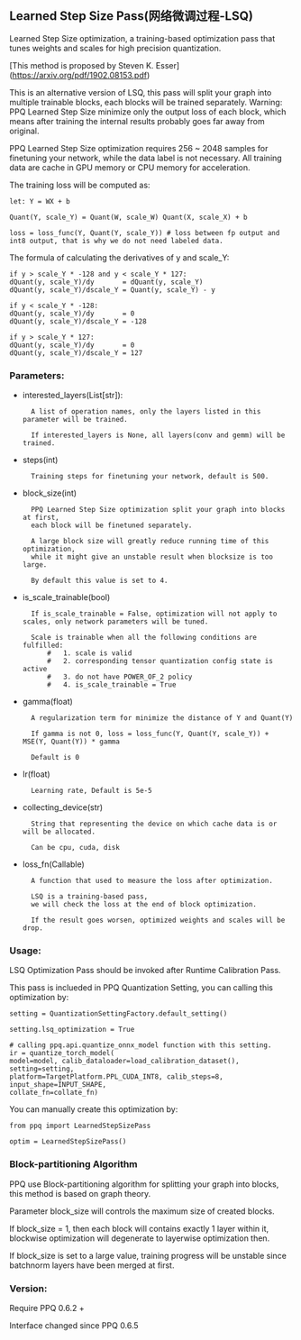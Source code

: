 
## Learned Step Size Pass(网络微调过程-LSQ)

Learned Step Size optimization, a training-based optimization pass that tunes weights and scales for high precision quantization.

[This method is proposed by Steven K. Esser] (https://arxiv.org/pdf/1902.08153.pdf)

This is an alternative version of LSQ, this pass will split your graph into multiple trainable blocks, each blocks will be trained separately.
Warning: PPQ Learned Step Size minimize only the output loss of each block, which means after training the internal results probably goes far away from original.

PPQ Learned Step Size optimization requires 256 ~ 2048 samples for finetuning your network, while the data label is not necessary. All training data are cache in GPU memory or CPU memory for acceleration.

The training loss will be computed as:

    let: Y = WX + b

    Quant(Y, scale_Y) = Quant(W, scale_W) Quant(X, scale_X) + b

    loss = loss_func(Y, Quant(Y, scale_Y)) # loss between fp output and int8 output, that is why we do not need labeled data.

The formula of calculating the derivatives of y and scale_Y:

    if y > scale_Y * -128 and y < scale_Y * 127:
    dQuant(y, scale_Y)/dy       = dQuant(y, scale_Y)
    dQuant(y, scale_Y)/dscale_Y = Quant(y, scale_Y) - y

    if y < scale_Y * -128:
    dQuant(y, scale_Y)/dy       = 0
    dQuant(y, scale_Y)/dscale_Y = -128

    if y > scale_Y * 127:
    dQuant(y, scale_Y)/dy       = 0
    dQuant(y, scale_Y)/dscale_Y = 127

### Parameters:

* interested_layers(List[str]):

        A list of operation names, only the layers listed in this parameter will be trained.

        If interested_layers is None, all layers(conv and gemm) will be trained.

* steps(int)

        Training steps for finetuning your network, default is 500.

* block_size(int)

        PPQ Learned Step Size optimization split your graph into blocks at first,
        each block will be finetuned separately.

        A large block size will greatly reduce running time of this optimization,
        while it might give an unstable result when blocksize is too large.

        By default this value is set to 4.

* is_scale_trainable(bool)

        If is_scale_trainable = False, optimization will not apply to scales, only network parameters will be tuned.

        Scale is trainable when all the following conditions are fulfilled:
            #   1. scale is valid
            #   2. corresponding tensor quantization config state is active
            #   3. do not have POWER_OF_2 policy
            #   4. is_scale_trainable = True

* gamma(float)

        A regularization term for minimize the distance of Y and Quant(Y)

        If gamma is not 0, loss = loss_func(Y, Quant(Y, scale_Y)) + MSE(Y, Quant(Y)) * gamma

        Default is 0

* lr(float)

        Learning rate, Default is 5e-5

* collecting_device(str)

        String that representing the device on which cache data is or will be allocated.

        Can be cpu, cuda, disk

* loss_fn(Callable)

        A function that used to measure the loss after optimization.

        LSQ is a training-based pass,
        we will check the loss at the end of block optimization.

        If the result goes worsen, optimized weights and scales will be drop.

### Usage:

LSQ Optimization Pass should be invoked after Runtime Calibration Pass.

This pass is inclueded in PPQ Quantization Setting, you can calling this optimization by:

    setting = QuantizationSettingFactory.default_setting()

    setting.lsq_optimization = True

    # calling ppq.api.quantize_onnx_model function with this setting.
    ir = quantize_torch_model(
    model=model, calib_dataloader=load_calibration_dataset(), setting=setting,
    platform=TargetPlatform.PPL_CUDA_INT8, calib_steps=8, input_shape=INPUT_SHAPE,
    collate_fn=collate_fn)

You can manually create this optimization by:

    from ppq import LearnedStepSizePass

    optim = LearnedStepSizePass()


### Block-partitioning Algorithm

PPQ use Block-partitioning algorithm for splitting your graph into blocks, this method is based on graph theory.

Parameter block_size will controls the maximum size of created blocks.

If block_size = 1, then each block will contains exactly 1 layer within it, blockwise optimization will degenerate to layerwise optimization then.

If block_size is set to a large value, training progress will be unstable since batchnorm layers have been merged at first.

### Version:

Require PPQ 0.6.2 +

Interface changed since PPQ 0.6.5
